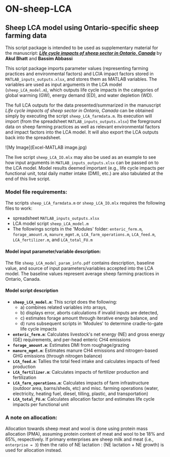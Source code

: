 # ON-sheep-LCA
## Sheep LCA model using Ontario-specific sheep farming data

This script package is intended to be used as supplementary material for the manuscript: [***Life cycle impacts of sheep sector in Ontario, Canada***](https://link.springer.com/article/10.1007/s11367-022-02105-1) by **Akul Bhatt** and **Bassim Abbassi**

This script package imports parameter values (representing farming practices and environmental factors) and LCIA impact factors stored in `MATLAB_inputs_outputs.xlsx`, and stores them as MATLAB variables. The variables are used as input arguments in the LCA model (`sheep_LCA_model.m`), which outputs life cycle impacts in the categories of global warming (GW), energy demand (ED), and water depletion (WD). 

The full LCA outputs for the data presented/summarized in the manuscript *Life cycle impacts of sheep sector in Ontario, Canada* can be obtained simply by executing the script `sheep_LCA_farmdata.m`. Its execution will import (from the spreadsheet `MATLAB_inputs_outputs.xlsx`) the foreground data on sheep farming practices as well as relevant environmental factors and impact factors into the LCA model. It will also export the LCA outputs back into the spreadsheet. 
 
 ![My Image](Excel-MATLAB image.jpg)
 
The live script `sheep_LCA_IO.mlx` may also be used as an example to see how input arguments in `MATLAB_inputs_outputs.xlsx` can be passed on to the LCA model. Model results deemed important (e.g., life cycle impacts per functional unit, total daily matter intake (DMI), etc.) are also tabulated at the end of this live script. 

### Model file requirements:
The scripts `sheep_LCA_farmdata.m` or `sheep_LCA_IO.mlx` requires the following files to work:
- spreadsheet `MATLAB_inputs_outputs.xlsx`
- LCA model script `sheep_LCA_model.m`
- The followings scripts in the 'Modules' folder: `enteric_ferm.m`, `forage_amount.m`, `manure_mgmt.m`, `LCA_farm_operations.m`, `LCA_feed.m`, `LCA_fertilizer.m`, and `LCA_total_FU.m`

#### Model input parameter/variable description:
The file `sheep_LCA_model_param_info.pdf` contains description, baseline value, and source of input parameters/variables accepted into the LCA model. The baseline values represent average sheep farming practices in Ontario, Canada.

#### Model script description
- **`sheep_LCA_model.m`**: This script does the following: 
   - a) combines related variables into arrays, 
   - b) displays error, aborts calculations if invalid inputs are detected, 
   - c) estimates forage amount through iterative energy balance, and
   - d) runs subsequent scripts in 'Modules' to determine cradle-to-gate life cycle impacts
- **`enteric_ferm.m`**: Calculates livestock's net energy (NE) and gross energy (GE) requirements, and per-head enteric CH4 emissions
- **`forage_amount.m`**: Estimates DMI from roughage/grazing
- **`manure_mgmt.m`**: Estimates manure CH4 emissions and nitrogen-based GHG emissions (through nitrogen balance)
- **`LCA_feed.m`**: Tallies the total feed intake and calculates impacts of feed production
- **`LCA_fertilizer.m`**: Calculates impacts of fertilizer production and fertilization
- **`LCA_farm_operations.m`**: Calculates impacts of farm infrastructure (outdoor area, barns/sheds, etc) and misc. farming operations (water, electricity, heating fuel, diesel, tilling, plastic, and transportation)
- **`LCA_total_FU.m`**: Calculates allocation factor and estimates life cycle impacts per functional unit

### A note on allocation:
Allocation towards sheep meat and wool is done using protein mass allocation (PMA), assuming protein content of meat and wool to be 18% and 65%, respectively. If primary enterprises are sheep milk and meat (i.e., `enterprise = 3`) then the ratio of NE lactation : (NE lactation + NE growth) is used for allocation instead.
